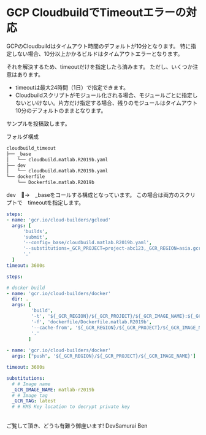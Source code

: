 # GCP CloudbuildでTimeoutエラーの対応

GCPのCloudbuildはタイムアウト時間のデフォルトが10分となります。
特に指定しない場合、10分以上かかるビルドはタイムアウトエラーとなります。

それを解決するため、timeoutだけを指定したら済みます。
ただし、いくつか注意はあります。

- timeoutは最大24時間（1日）で指定できます。
- Cloudbuildスクリプトがモジュール化される場合、モジュールごとに指定しないといけない。片方だけ指定する場合、残りのモジュールはタイムアウト10分のデフォルトのままとなります。

サンプルを投稿致します。

フォルダ構成

```sh
cloudbuild_timeout
├── _base
│   └── cloudbuild.matlab.R2019b.yaml
├── dev
│   └── cloudbuild.matlab.R2019b.yaml
└── dockerfile
    └── Dockerfile.matlab.R2019b
```

dev　→　_baseをコールする構成となっています。
この場合は両方のスクリプトで　timeoutを指定します。

```sh:dev/cloudbuild.matlab.R2019b.yaml
steps:
- name: 'gcr.io/cloud-builders/gcloud'
  args: [
      'builds', 
      'submit',
      '--config=_base/cloudbuild.matlab.R2019b.yaml',
      '--substitutions=_GCR_PROJECT=project-abc123,_GCR_REGION=asia.gcr.io',
      '.'
  ]
timeout: 3600s
```

```sh:_base/cloudbuild.matlab.R2019b.yaml
steps:

# docker build
- name: 'gcr.io/cloud-builders/docker'
  dir: .
  args: [
         'build',
         '-t', '${_GCR_REGION}/${_GCR_PROJECT}/${_GCR_IMAGE_NAME}:${_GCR_TAG}',
         '-f', 'dockerfile/Dockerfile.matlab.R2019b',
         '--cache-from', '${_GCR_REGION}/${_GCR_PROJECT}/${_GCR_IMAGE_NAME}:${_GCR_TAG}',
         '.'
        ]
        
- name: 'gcr.io/cloud-builders/docker'
  args: ["push", '${_GCR_REGION}/${_GCR_PROJECT}/${_GCR_IMAGE_NAME}']

timeout: 3600s

substitutions:
  # # Image name
  _GCR_IMAGE_NAME: matlab-r2019b
  # # Image tag
  _GCR_TAG: latest
  # # KMS Key location to decrypt private key

```


<br>
ご覧して頂き、どうも有難う御座います!
DevSamurai Ben
